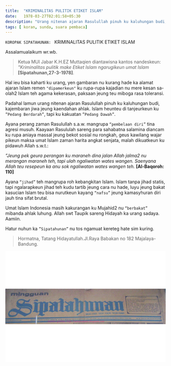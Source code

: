 ```yaml
---
title:  "KRIMINALITAS PULITIK ETIKET ISLAM"
date:   1978-03-27T02:01:58+05:30
description: "Urang nitenan ajaran Rasulullah pinuh ku kaluhungan budi, kajembaran jiwa jeung kaendahan ahlak.  Islam heunteu di tanjeurkeun ku ”Pedang Berdarah”, tapi ku kakuatan ”Pedang Dawah.  Ayana perang zaman Rasulullah s.a.w. mangrupa “pembelaan diri” tina agresi musuh. "
tags: [ koran, sunda, suara pembaca]
---
```


`KOROPAK SIPATAHUNAN: `
KRIMINALITAS PULITIK ETIKET ISLAM


Assalamualaikum wr.wb. 

> Ketua MUI Jabar K.H.EZ Muttaqien diantawisna kantos nandeskeun: *"Kriminalitas pulitik make Etiket Islam ngarugikeun umat Islam* **[Sipatahunan,27-3-1978]**.  

Hal ieu bisa kaharti ku urang, yen gambaran nu kurang hade ka alamat ajaran Islam remen `"dipamerkeun"` ku rupa-rupa kajadian  nu mere kesan sa-olah2 Islam teh agama kekerasan, paksaan jeung teu miboga rasa toleransi.

Padahal lamun urang nitenan ajaran Rasulullah pinuh ku kaluhungan budi, kajembaran jiwa jeung kaendahan ahlak.  Islam heunteu di tanjeurkeun ku `”Pedang Berdarah”`, tapi ku kakuatan `”Pedang Dawah”`.  

Ayana perang zaman Rasulullah s.a.w. mangrupa  `“pembelaan diri”`  tina agresi musuh.  Kaayaan Rasululah sareng para sahabatna salamina diancam ku rupa aniaya massal jeung  bekot sosial nu rongkah, geus kawilang wajar pikeun maksa umat Islam zaman harita angkat senjata, malah dikuatkeun ku pidawuh Allah s.w.t.: 

*”Jeung pek geura perangan ku maraneh dina jalan Allah jalma2 nu merangan maraneh teh, tapi ulah ngaliwatan wates wangen.  Saenyana Allah teu resepeun ka anu sok ngaliwatan wates wangen teh.* **[Al-Baqoroh: 110]** 

Ayana  `“jihad”` teh mangrupa roh kebangkitan Islam. Islam tanpa jihad statis, tapi ngalarapkeun jihad teh kudu tartib jeung cara nu hade, luyu jeung bakat kasucian Islam teu bisa nurutkeun kayang `“nafsu”` jeung kamasyhuran diri jauh tina sifat brutal.  

Umat Islam Indonesia masih kakurangan ku Mujahid2 nu `“berbakat”` mibanda ahlak luhung.  Allah swt Taupik sareng Hidayah ka urang sadaya.  Aamiin. 

Hatur nuhun ka `”Sipatahunan”` nu tos ngamuat kereteg hate sim kuring.

> Hormatna, Tatang Hidayatullah.Jl.Raya Babakan no 182 Majalaya-Bandung. 

 ![sipatahunan](/static/images/sipatahunan.png)
